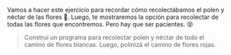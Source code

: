 <gs-attire
  attire-url="https://raw.githubusercontent.com/MumukiProject/mumuki-guia-gobstones-practica-repeticion-simple-kids/master/assets/attires/config.json">
</gs-attire>
<gs-toolbox toolbox-url="https://raw.githubusercontent.com/MumukiProject/mumuki-guia-gobstones-practica-repeticion-simple-kids/master/assets/toolbox_1553783444661.xml"></gs-toolbox>

Vamos a hacer este ejercicio para recordar cómo recolectábamos el polen y néctar de las flores :blossom:. Luego, te mostraremos la opción para recolectar de todas las flores que encontremos. Pero hay que ser pacientes. :stuck_out_tongue_closed_eyes:

> Construí un programa para recolectar polen y néctar de todo el camino de flores blancas. Luego, polinizá el camino de flores rojas.
